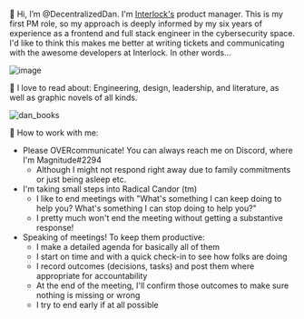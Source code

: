 👋 Hi, I’m @DecentralizedDan. I'm [Interlock's](https://www.interlock.network/) product manager. This is my first PM role, so my approach is deeply informed by my six years of experience as a frontend and full stack engineer in the cybersecurity space. I'd like to think this makes me better at writing tickets and communicating with the awesome developers at Interlock. In other words...

![image](https://user-images.githubusercontent.com/100495150/189968416-405e1fe2-4377-4f82-a980-2db582a985bf.png)

👀 I love to read about: Engineering, design, leadership, and literature, as well as graphic novels of all kinds.

![dan_books](https://user-images.githubusercontent.com/100495150/189975530-d65ec610-9637-45b6-b500-36c6ed186da4.jpg)

🤝 How to work with me:

* Please OVERcommunicate! You can always reach me on Discord, where I'm Magnitude#2294
  * Although I might not respond right away due to family commitments or just being asleep etc.
* I'm taking small steps into Radical Candor (tm)
  * I like to end meetings with "What's something I can keep doing to help you? What's something I can stop doing to help you?"
  * I pretty much won't end the meeting without getting a substantive response!
* Speaking of meetings! To keep them productive:
  * I make a detailed agenda for basically all of them
  * I start on time and with a quick check-in to see how folks are doing 
  * I record outcomes (decisions, tasks) and post them where appropriate for accountability
  * At the end of the meeting, I'll confirm those outcomes to make sure nothing is missing or wrong
  * I try to end early if at all possible

<!---
DecentralizedDan/DecentralizedDan is a ✨ special ✨ repository because its `README.md` (this file) appears on your GitHub profile.
You can click the Preview link to take a look at your changes.
--->
